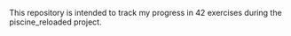 This repository is intended to track my progress in 42 exercises during the piscine_reloaded project.
